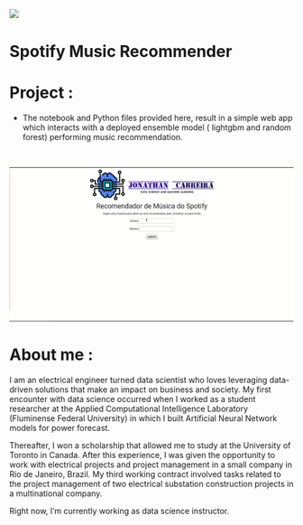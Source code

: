 


![](images/CabreiraLogo.png)

# Spotify Music Recommender

# Project :

 - The notebook and Python files provided here, result in a simple web app which interacts with a deployed ensemble model ( lightgbm and random forest) performing music recommendation. 



![]()

<p align="center">
  <img  src="deploy/static/images/spotify-gif.gif">
</p>

 
 # About me :
 
 I am an electrical engineer turned data scientist who loves leveraging data-driven solutions that make an impact on business and society. My first encounter with data science occurred when I worked as a student researcher at the Applied Computational Intelligence Laboratory (Fluminense Federal University) in which I built Artificial Neural Network models for power forecast.

Thereafter, I won a scholarship that allowed me to study at the University of Toronto in Canada. After this experience, I was given the opportunity to work with electrical projects and project management in a small company in Rio de Janeiro, Brazil. My third working contract involved tasks related to the project management of two electrical substation construction projects in a multinational company.

Right now, I’m currently working as data science instructor.


